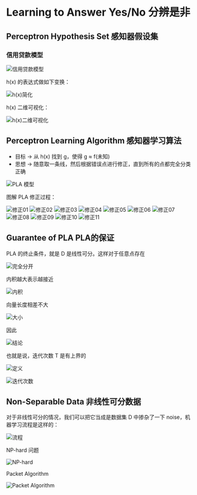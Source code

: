 # Learning to Answer Yes/No 分辨是非
## Perceptron Hypothesis Set 感知器假设集
### 信用贷款模型

![信用贷款模型](/images/xydk.png)

h(x) 的表达式做如下变换：

![h(x)简化](/images/hxjh.png)

h(x) 二维可视化：

![h(x)二维可视化](/images/hx2d.png)

## Perceptron Learning Algorithm 感知器学习算法

- 目标 -> 从 h(x) 找到 g，使得 g ≈ f(未知)
- 思想 -> 随意取一条线，然后根据错误点进行修正，直到所有的点都完全分类正确

![PLA 模型](/images/plamx.png)

图解 PLA 修正过程：

![修正01](/images/xz01.png) ![修正02](/images/xz02.png) ![修正03](/images/xz03.png)
![修正04](/images/xz04.png) ![修正05](/images/xz05.png) ![修正06](/images/xz06.png)
![修正07](/images/xz07.png) ![修正08](/images/xz08.png) ![修正09](/images/xz09.png)
![修正10](/images/xz10.png) ![修正11](/images/xz11.png) 

## Guarantee of PLA PLA的保证

PLA 的终止条件，就是 D 是线性可分。这样对于任意点存在

![完全分开](/images/gpla01.png)

内积越大表示越接近

![内积](/images/gpla02.png)

向量长度相差不大
	
![大小](/images/gpla03.png)

因此

![结论](/images/gpla04.jpg)

也就是说，迭代次数 T 是有上界的

![定义](/images/gpla06.jpg)

![迭代次数](/images/gpla05.png)

## Non-Separable Data 非线性可分数据

对于非线性可分的情况，我们可以把它当成是数据集 D 中掺杂了一下 noise，机器学习流程是这样的：

![流程](/images/fx01.png)

NP-hard 问题

![NP-hard](/images/fx02.png)

Packet Algorithm

![Packet Algorithm](/images/fx03.png)
